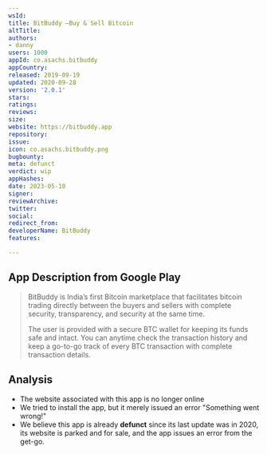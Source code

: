 ```yaml
---
wsId: 
title: BitBuddy –Buy & Sell Bitcoin
altTitle: 
authors:
- danny
users: 1000
appId: co.asachs.bitbuddy
appCountry: 
released: 2019-09-19
updated: 2020-09-28
version: '2.0.1'
stars: 
ratings: 
reviews: 
size: 
website: https://bitbuddy.app
repository: 
issue: 
icon: co.asachs.bitbuddy.png
bugbounty: 
meta: defunct
verdict: wip
appHashes: 
date: 2023-05-10
signer: 
reviewArchive: 
twitter: 
social: 
redirect_from: 
developerName: BitBuddy
features: 

---
```


## App Description from Google Play 

> BitBuddy is India’s first Bitcoin marketplace that facilitates bitcoin trading directly between the buyers and sellers with complete security, transparency, and security at the same time. 
>
> The user is provided with a secure BTC wallet for keeping its funds safe and intact. You can anytime check the transaction history and keep a go-to-go track of every BTC transaction with complete transaction details.

## Analysis 

- The website associated with this app is no longer online 
- We tried to install the app, but it merely issued an error "Something went wrong!"
- We believe this app is already **defunct** since its last update was in 2020, its website is parked and for sale, and the app issues an error from the get-go.

